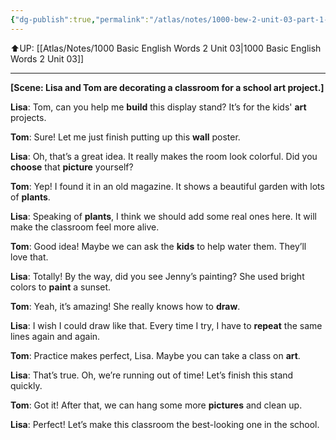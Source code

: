 ```yaml
---
{"dg-publish":true,"permalink":"/atlas/notes/1000-bew-2-unit-03-part-1-conversation/"}
---
```


⬆UP: [[Atlas/Notes/1000 Basic English Words 2 Unit 03\|1000 Basic English Words 2 Unit 03]]

---

**[Scene: Lisa and Tom are decorating a classroom for a school art project.]**

**Lisa**: Tom, can you help me **build** this display stand? It’s for the kids' **art** projects.

**Tom**: Sure! Let me just finish putting up this **wall** poster.

**Lisa**: Oh, that’s a great idea. It really makes the room look colorful. Did you **choose** that **picture** yourself?

**Tom**: Yep! I found it in an old magazine. It shows a beautiful garden with lots of **plants**.

**Lisa**: Speaking of **plants**, I think we should add some real ones here. It will make the classroom feel more alive.

**Tom**: Good idea! Maybe we can ask the **kids** to help water them. They’ll love that.

**Lisa**: Totally! By the way, did you see Jenny’s painting? She used bright colors to **paint** a sunset.

**Tom**: Yeah, it’s amazing! She really knows how to **draw**.

**Lisa**: I wish I could draw like that. Every time I try, I have to **repeat** the same lines again and again.

**Tom**: Practice makes perfect, Lisa. Maybe you can take a class on **art**.

**Lisa**: That’s true. Oh, we’re running out of time! Let’s finish this stand quickly.

**Tom**: Got it! After that, we can hang some more **pictures** and clean up.

**Lisa**: Perfect! Let’s make this classroom the best-looking one in the school.